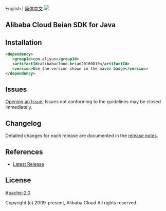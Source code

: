 English | [简体中文](README-CN.md)
![](https://aliyunsdk-pages.alicdn.com/icons/AlibabaCloud.svg)

## Alibaba Cloud Beian SDK for Java

## Installation

```xml
<dependency>
   <groupId>com.aliyun</groupId>
   <artifactId>alibabacloud-beian20160810</artifactId>
   <version>Use the version shown in the maven badge</version>
</dependency>
```

## Issues
[Opening an Issue](https://github.com/aliyun/alibabacloud-java-async-sdk/issues/new), Issues not conforming to the guidelines may be closed immediately.

## Changelog
Detailed changes for each release are documented in the [release notes](./ChangeLog.txt).

## References
* [Latest Release](https://github.com/aliyun/alibabacloud-async-java-sdk/)

## License
[Apache-2.0](http://www.apache.org/licenses/LICENSE-2.0)

Copyright (c) 2009-present, Alibaba Cloud All rights reserved.